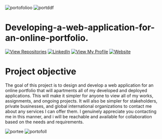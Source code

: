 ![portofolioo](https://github.com/justinjabo250/Developing-a-web-application-for-an-online-portfolio./assets/115732734/f77ee8a2-1206-4234-b241-d55ec5d2e0ca) ![portddf](https://github.com/justinjabo250/Developing-a-web-application-for-an-online-portfolio./assets/115732734/1cbea773-9862-4426-b3a8-e800d859fb4f) 

# Developing-a-web-application-for-an-online-portfolio.

[![View Repositories](https://img.shields.io/badge/View-My_Repositories-blue?logo=GitHub)](https://github.com/justinjabo250?tab=repositories)
[![LinkedIn](https://img.shields.io/badge/LinkedIn-%230077B5?logo=linkedin&logoColor=orange)](https://www.linkedin.com/in/jabo-justin-2815341a2/) 
[![View My Profile](https://img.shields.io/badge/MEDIUM-Article-purple?logo=Medium)](https://medium.com/@jabojustin250)
[![Website](https://img.shields.io/badge/My-Website-yellow)](https://github.com/justinjabo250)


# Project objective

The goal of this project is to design and develop a web application for an online portfolio that will apartments all of my developed and deployed applications. This will make it simpler for anyone to view all of my works, assignments, and ongoing projects. It will also be simpler for stakeholders, private businesses, and global international organizations to contact me about any services I can offer them. I genuinely appreciate you contacting me in this manner, and i will be reachable and available for collaboration based on the needs and requirements.

![portee](https://github.com/justinjabo250/Developing-a-web-application-for-an-online-portfolio./assets/115732734/05e8daf4-ecc9-4b0f-9b36-ac153c7e608e) ![portofoll](https://github.com/justinjabo250/Developing-a-web-application-for-an-online-portfolio./assets/115732734/f005136b-684b-4f5c-b2b3-70862fa8127d) 
